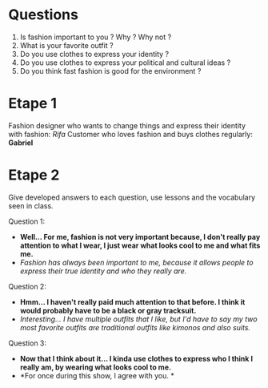 # Questions
1. Is fashion important to you ? Why ? Why not ?
2. What is your favorite outfit ?
3. Do you use clothes to express your identity ?
4. Do you use clothes to express your political and cultural ideas ?
5. Do you think fast fashion is good for the environment ?
# Etape 1

Fashion designer who wants to change things and express their identity with fashion: *Rifa*
Customer who loves fashion and buys clothes regularly: **Gabriel**
# Etape 2

Give developed answers to each question, use lessons and the vocabulary seen in class.

Question 1:
- **Well… For me, fashion is not very important because, I don't really pay attention to what I wear, I just wear what looks cool to me and what fits me.**
- *Fashion has always been important to me, because it allows people to express their true identity and who they really are.*

Question 2:
- **Hmm... I haven't really paid much attention to that before. I think it would probably have to be a black or gray tracksuit.**
- *Interesting... I have multiple outfits that I like, but I'd have to say my two most favorite outfits are traditional outfits like kimonos and also suits.*

Question 3: 
- **Now that I think about it... I kinda use clothes to express who I think I really am, by wearing what looks cool to me.**
- *For once during this show, I agree with you. *